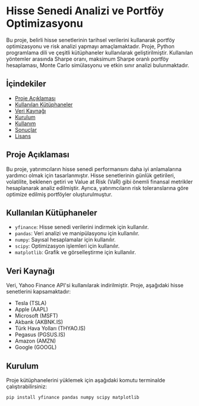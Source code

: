 # Hisse Senedi Analizi ve Portföy Optimizasyonu

Bu proje, belirli hisse senetlerinin tarihsel verilerini kullanarak portföy optimizasyonu ve risk analizi yapmayı amaçlamaktadır. Proje, Python programlama dili ve çeşitli kütüphaneler kullanılarak geliştirilmiştir. Kullanılan yöntemler arasında Sharpe oranı, maksimum Sharpe oranlı portföy hesaplaması, Monte Carlo simülasyonu ve etkin sınır analizi bulunmaktadır.

## İçindekiler

- [Proje Açıklaması](#proje-açıklaması)
- [Kullanılan Kütüphaneler](#kullanılan-kütüphaneler)
- [Veri Kaynağı](#veri-kaynağı)
- [Kurulum](#kurulum)
- [Kullanım](#kullanım)
- [Sonuçlar](#sonuçlar)
- [Lisans](#lisans)

## Proje Açıklaması

Bu proje, yatırımcıların hisse senedi performansını daha iyi anlamalarına yardımcı olmak için tasarlanmıştır. Hisse senetlerinin günlük getirileri, volatilite, beklenen getiri ve Value at Risk (VaR) gibi önemli finansal metrikler hesaplanarak analiz edilmiştir. Ayrıca, yatırımcıların risk toleranslarına göre optimize edilmiş portföyler oluşturulmuştur.

## Kullanılan Kütüphaneler

- `yfinance`: Hisse senedi verilerini indirmek için kullanılır.
- `pandas`: Veri analizi ve manipülasyonu için kullanılır.
- `numpy`: Sayısal hesaplamalar için kullanılır.
- `scipy`: Optimizasyon işlemleri için kullanılır.
- `matplotlib`: Grafik ve görselleştirme için kullanılır.

## Veri Kaynağı

Veri, Yahoo Finance API'si kullanılarak indirilmiştir. Proje, aşağıdaki hisse senetlerini kapsamaktadır:

- Tesla (TSLA)
- Apple (AAPL)
- Microsoft (MSFT)
- Akbank (AKBNK.IS)
- Türk Hava Yolları (THYAO.IS)
- Pegasus (PGSUS.IS)
- Amazon (AMZN)
- Google (GOOGL)

## Kurulum

Proje kütüphanelerini yüklemek için aşağıdaki komutu terminalde çalıştırabilirsiniz:

```bash
pip install yfinance pandas numpy scipy matplotlib

